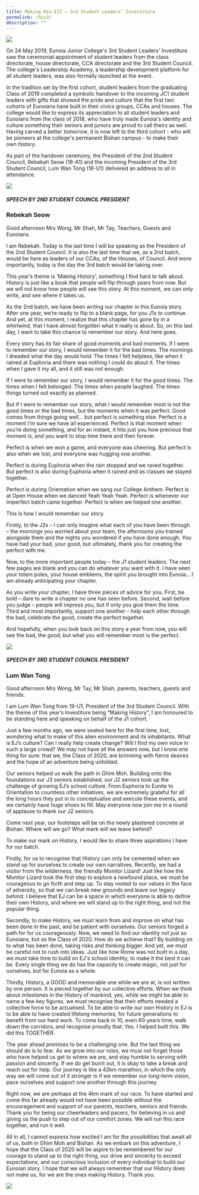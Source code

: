 ```yaml
---
title: Making His–III – 3rd Student Leaders’ Investiture
permalink: /his3/
description: ""
---
```


![](/images/His3_Banner.jpg)

On 24 May 2019, Eunoia Junior College's 3rd Student Leaders' Investiture saw the ceremonial appointment of student leaders from the class directorate, house directorate, CCA directorate and the 3rd Student Council. The college's Leadership Academy, a leadership development platform for all student leaders, was also formally launched at the event.

In the tradition set by the first cohort, student leaders from the graduating Class of 2019 completed a symbolic handover to the incoming JC1 student leaders with gifts that showed the pride and culture that the first two cohorts of Eunoians have built in their civics groups, CCAs and houses. The college would like to express its appreciation to all student leaders and Eunoians from the class of 2018, who have truly made Eunoia's identity and culture something their seniors and juniors are proud to call theirs as well. Having carved a better _tomorrow_, it is now left to the third cohort - who will be pioneers at the college's permanent Bishan campus - to make their own _history_.

As part of the handover ceremony, the President of the 2nd Student Council, Rebekah Seow (18-A1) and the incoming President of the 3rd Student Council, Lum Wan Tong (18-U1) delivered an address to all in attendance.

![](/images/His3_Rebekah.jpg)

##### SPEECH BY 2ND STUDENT COUNCIL PRESIDENT

### Rebekah Seow

Good afternoon Mrs Wong, Mr Shah, Mr Tay, Teachers, Guests and Eunoians.

I am Rebekah. Today is the last time I will be speaking as the President of the 2nd Student Council. It is also the last time that we, as a 2nd batch, would be here as leaders of our CCAs, of the Houses, of Council. And more importantly, today is the day the 3rd batch would be taking over.

This year’s theme is ‘Making History’, something I find hard to talk about. History is just like a book that people will flip through years from now. But we will not know how people will see this story. At this moment, we can only write, and see where it takes us.

As the 2nd batch, we have been writing our chapter in this Eunoia story. After one year, we’re ready to flip to a blank page, for you J1s to continue. And yet, at this moment, I realize that this chapter has gone by in a whirlwind, that I have almost forgotten what it really is about. So, on this last day, I want to take this chance to remember our story. And here goes.

Every story has its fair share of good moments and bad moments. If I were to remember our story, I would remember it for the bad times. The mornings I dreaded what the day would hold. The times I felt helpless, like when it rained at Euphoria and there was nothing I could do about it. The times when I gave it my all, and it still was not enough.

If I were to remember our story, I would remember it for the good times. The times when I felt belonged. The times when people laughed. The times things turned out exactly as planned.

But if I were to remember our story, what I would remember most is not the good times or the bad times, but the moments when it was perfect. Good comes from things going well… but perfect is something else. Perfect is a moment I’m sure we have all experienced. Perfect is that moment when you’re doing something, and for an instant, it hits just you how precious that moment is, and you want to stop time there and then forever.

Perfect is when we won a game, and everyone was cheering. But perfect is also when we lost, and everyone was hugging one another.

Perfect is during Euphoria when the rain stopped and we raved together. But perfect is also during Euphoria when it rained and as classes we stayed together.

Perfect is during Orientation when we sang our College Anthem. Perfect is at Open House when we danced Yeah Yeah Yeah. Perfect is whenever our imperfect batch came together. Perfect is when we helped one another.

This is how I would remember our story.

Firstly, to the J2s – I can only imagine what each of you have been through – the mornings you worried about your team, the afternoons you trained alongside them and the nights you wondered if you have done enough. You have had your bad, your good, but ultimately, thank you for creating the perfect with me.

Now, to the more important people today – the J1 student leaders. The next few pages are blank and you can do whatever you want with it. I have seen your totem poles, your house emblems, the spirit you brought into Eunoia… I am already anticipating your chapter.

As you write your chapter, I have three pieces of advice for you. First, be bold – dare to write a chapter no one has seen before. Second, wait before you judge – people will impress you, but if only you give them the time. Third and most importantly, support one another – help each other through the bad, celebrate the good, create the perfect together.

And hopefully, when you look back on this story a year from now, you will see the bad, the good, but what you will remember most is the perfect.

![](/images/His3_WanTong.jpg)

##### SPEECH BY 3RD STUDENT COUNCIL PRESIDENT

### Lum Wan Tong

Good afternoon Mrs Wong, Mr Tay, Mr Shah, parents, teachers, guests and friends.

I am Lum Wan Tong from 19-U1, President of the 3rd Student Council. With the theme of this year’s Investiture being “Making History”, I am honoured to be standing here and speaking on behalf of the J1 cohort.

Just a few months ago, we were seated here for the first time, lost, wondering what to make of this alien environment and its inhabitants. What is EJ’s culture? Can I really help create change? Will I find my own voice in such a large crowd? We may not have all the answers now, but I know one thing for sure: that we, the Class of 2020, are brimming with fierce desires and the hope of an adventure being unfolded.

Our seniors helped us walk the path in Ghim Moh. Building onto the foundations our J3 seniors established, our J2 seniors took up the challenge of growing EJ’s school culture. From Euphoria to Eunite to Orientation to countless other initiatives, we are extremely grateful for all the long hours they put in to conceptualise and execute these events, and we certainly have huge shoes to fill. May everyone now join me in a round of applause to thank our J2 seniors.

Come next year, our footsteps will be on the newly plastered concrete at Bishan. Where will we go? What mark will we leave behind?

To make our mark on History, I would like to share three aspirations I have for our batch.

Firstly, for us to recognise that History can only be cemented when we stand up for ourselves to create our own narratives. Recently, we had a visitor from the wilderness, the friendly Monitor Lizard! Just like how the Monitor Lizard took the first step to explore a newfound place, we must be courageous to go forth and step up. To stay rooted to our values in the face of adversity, so that we can break new grounds and leave our legacy behind. I believe that EJ can be a space in which everyone is able to define their own History, and where we will stand up to the right thing, and not the popular thing.

Secondly, to make History, we must learn from and improve on what has been done in the past, and be patient with ourselves. Our seniors forged a path for for us courageously. Now, we need to find our identity not just as Eunoians, but as the Class of 2020. How do we achieve that? By building on to what has been done, taking risks and thinking bigger. And yet, we must be careful not to rush into ideas. Just like how Rome was not built in a day, we must take time to build on EJ's school identity, to make it the best it can be. Every single thing we do has the capacity to create magic, not just for ourselves, but for Eunoia as a whole.

Thirdly, History, a GOOD and memorable one while we are at, is not written by one person. It is pieced together by our collective efforts. When we think about milestones in the History of mankind, yes, while we might be able to name a few key figures, we must recognise that their efforts needed a collective force to be actualised. To be able to write our own History in EJ is to be able to have created lifelong memories, for future generations to benefit from our hard work. To come back in 10, even 60 years time, walk down the corridors, and recognise proudly that: Yes. I helped built this. We did this TOGETHER.

The year ahead promises to be a challenging one. But the last thing we should do is to fear. As we grow into our roles, we must not forget those who have helped us get to where we are, and stay humble to serving with passion and sincerity. If we do get burnt out, it is okay to take a break and reach out for help. Our journey is like a 42km marathon, in which the only way we will come out of it stronger is if we remember our long-term vision, pace ourselves and support one another through this journey.

Right now, we are perhaps at the 4km mark of our race. To have started and come this far already would not have been possible without the encouragement and support of our parents, teachers, seniors and friends. Thank you for being our cheerleaders and pacers, for believing in us and giving us the push to step out of our comfort zones. We will run this race together, and run it well.

All in all, I cannot express how excited I am for the possibilities that await all of us, both in Ghim Moh and Bishan. As we embark on this adventure, I hope that the Class of 2020 will be aspire to be remembered for our courage to stand up to the right thing, our drive and sincerity to exceed expectations, and our conscious inclusion of every individual to build our Eunoian story. I hope that we will always remember that our History does not make us, for we are the ones making History. Thank you.

![](/images/His3_Banner2.jpg)